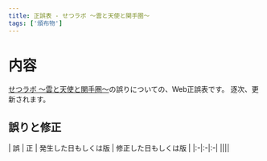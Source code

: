 ```yaml
---
title: 正誤表 - せつラボ ～雲と天使と関手圏～
tags: ['頒布物']
---
```

# 内容

[せつラボ ～雲と天使と関手圏～](https://aiya000.booth.pm/items/5138923)の誤りについての、Web正誤表です。
逐次、更新されます。

## 誤りと修正

| 誤 | 正 | 発生した日もしくは版 | 修正した日もしくは版 |
|:-|:-|:-|
||||

